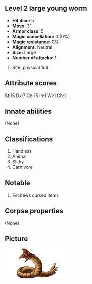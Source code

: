 ## Level 2 large young worm

- **Hit dice:** 5
- **Move:** 3"
- **Armor class:** 5
- **Magic cancellation:** 0 (0%)
- **Magic resistance:** 0%
- **Alignment:** Neutral
- **Size:** Large
- **Number of attacks:** 1
1. Bite, physical 1d4

## Attribute scores

St:15 Dx:7 Co:15 In:1 Wi:1 Ch:1

## Innate abilities

(None)

## Classifications

1. Handless
2. Animal
3. Slithy
4. Carnivore

## Notable

1. Eschews cursed items

## Corpse properties

(None)

## Picture

![Baby long worm](https://github.com/hyvanmielenpelit/GnollHackTileSet/blob/main/Monsters/baby_long_worm/baby_long_worm.png?raw=true)
